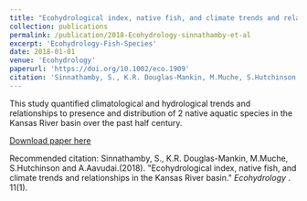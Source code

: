 ```yaml
---
title: "Ecohydrological index, native fish, and climate trends and relationships in the Kansas River basin"
collection: publications
permalink: /publication/2018-Ecohydrology-sinnathamby-et-al
excerpt: 'Ecohydrology-Fish-Species'
date: 2018-01-01
venue: 'Ecohydrology'
paperurl: 'https://doi.org/10.1002/eco.1909'
citation: 'Sinnathamby, S., K.R. Douglas-Mankin, M.Muche, S.Hutchinson and A.Aavudai. (2018). &quot;Ecohydrological index, native fish, and climate trends and relationships in the Kansas River basin.&quot; <i>Ecohydrology</i>. 11(1).'
---
```

This study quantified climatological and hydrological trends and relationships to presence and distribution of 2 native aquatic species in the Kansas River basin over the past half century.

[Download paper here](http://SumathyS.github.io/files/paper6.pdf)

Recommended citation: Sinnathamby, S., K.R. Douglas-Mankin, M.Muche, S.Hutchinson and A.Aavudai.(2018). "Ecohydrological index, native fish, and climate trends and relationships in the Kansas River basin." <i>Ecohydrology </i>. 11(1).